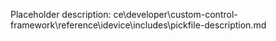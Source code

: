 Placeholder description: ce\developer\custom-control-framework\reference\idevice\includes\pickfile-description.md